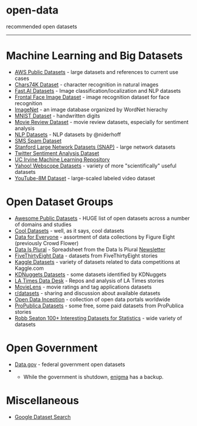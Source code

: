 # open-data
recommended open datasets

- - - -

# Machine Learning and Big Datasets

* [AWS Public Datasets](https://registry.opendata.aws/) - large datasets and references to current use cases
* [Chars74K Dataset](http://www.ee.surrey.ac.uk/CVSSP/demos/chars74k/) - character recognition in natural images
* [Fast.AI Datasets](https://course.fast.ai/datasets) - Image classification/localization and NLP datasets
* [Frontal Face Image Dataset](http://www.cs.cmu.edu/afs/cs/project/vision/vasc/idb/www/html/face/) - image recognition dataset for face recognition
* [ImageNet](http://image-net.org/) - an image database organized by WordNet hierachy
* [MNIST Dataset](http://yann.lecun.com/exdb/mnist/) - handwritten digits
* [Movie Review Dataset](http://www.cs.cornell.edu/people/pabo/movie-review-data/) - movie review datasets, especially for sentiment analysis
* [NLP Datasets](https://github.com/niderhoff/nlp-datasets) - NLP datasets by @niderhoff
* [SMS Spam Dataset](http://www.esp.uem.es/jmgomez/smsspamcorpus/)
* [Stanford Large Network Datasets (SNAP)](https://snap.stanford.edu/data/) - large network datasets
* [Twitter Sentiment Analysis Dataset](http://thinknook.com/twitter-sentiment-analysis-training-corpus-dataset-2012-09-22/)
* [UC Irvine Machine Learning Repository](http://archive.ics.uci.edu/ml/index.php)
* [Yahoo! Webscope Datasets](https://webscope.sandbox.yahoo.com/) - variety of more "scientifically" useful datasets
* [YouTube-8M Dataset](https://research.google.com/youtube8m/) - large-scaled labeled video dataset

# Open Dataset Groups

* [Awesome Public Datasets](https://github.com/awesomedata/awesome-public-datasets) - HUGE list of open datasets across a number of domains and studies
* [Cool Datasets](https://cooldatasets.com/) - well, as it says, cool datasets
* [Data for Everyone](https://www.figure-eight.com/data-for-everyone/) - assortment of data collections by Figure Eight (previously Crowd Flower)
* [Data Is Plural](https://docs.google.com/spreadsheets/d/1wZhPLMCHKJvwOkP4juclhjFgqIY8fQFMemwKL2c64vk/edit#gid=0) - Spreadsheet from the Data Is Plural [Newsletter](https://tinyletter.com/data-is-plural/subscribe/validate)
* [FiveThirtyEight Data](https://github.com/fivethirtyeight/data) - datasets from FiveThirtyEight stories
* [Kaggle Datasets](https://www.kaggle.com/datasets) - variety of datasets related to data competitions at Kaggle.com
* [KDNuggets Datasets](https://www.kdnuggets.com/datasets/index.html) - some datasets identified by KDNuggets
* [LA Times Data Desk](https://github.com/datadesk) - Repos and analysis of LA Times stories
* [MovieLens](https://grouplens.org/datasets/movielens/) - movie ratings and tag applications datasets
* [r/datasets](https://reddit.com/r/datasets) - sharing and discussion about available datasets
* [Open Data Inception](https://opendatainception.io/) - collection of open data portals worldwide
* [ProPublica Datasets](https://www.propublica.org/datastore/datasets) - some free, some paid datasets from ProPublica stories
* [Robb Seaton 100+ Interesting Datasets for Statistics](http://rs.io/100-interesting-data-sets-for-statistics/) - wide variety of datasets

# Open Government

* [Data.gov](https://data.gov) - federal government open datasets
* * While the government is shutdown, [enigma](https://public.enigma.com) has a backup.

# Miscellaneous
* [Google Dataset Search](https://toolbox.google.com/datasetsearch)
